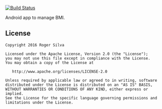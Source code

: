 [![Build Status](https://www.bitrise.io/app/33306d3f60e1125e.svg?token=LXWUxeuIQIZD27tFNuesJg&branch=master)](https://www.bitrise.io/app/33306d3f60e1125e)

Android app to manage BMI.

License
-------

    Copyright 2016 Roger Silva

    Licensed under the Apache License, Version 2.0 (the "License");
    you may not use this file except in compliance with the License.
    You may obtain a copy of the License at

       http://www.apache.org/licenses/LICENSE-2.0

    Unless required by applicable law or agreed to in writing, software
    distributed under the License is distributed on an "AS IS" BASIS,
    WITHOUT WARRANTIES OR CONDITIONS OF ANY KIND, either express or implied.
    See the License for the specific language governing permissions and
    limitations under the License.